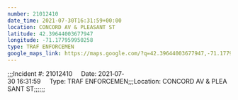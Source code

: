 ```yaml
---
number: 21012410
date_time: 2021-07-30T16:31:59+00:00
location: CONCORD AV & PLEASANT ST
latitude: 42.39644003677947
longitude: -71.177959950258
type: TRAF ENFORCEMEN
google_maps_link: https://maps.google.com/?q=42.39644003677947,-71.177959950258
---
```


;;;Incident #: 21012410     Date: 2021‐07‐30 16:31:59     Type: TRAF ENFORCEMEN;;;Location: CONCORD AV & PLEASANT ST;;;;;;
